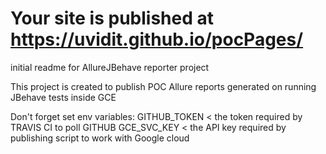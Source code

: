 # Your site is published at https://uvidit.github.io/pocPages/

initial readme for AllureJBehave reporter project

This project is created to publish POC Allure reports generated on running JBehave tests inside GCE

Don't forget set env variables:
GITHUB_TOKEN < the token required by TRAVIS CI to poll GITHUB
GCE_SVC_KEY  < the API key required by publishing script to work with Google cloud